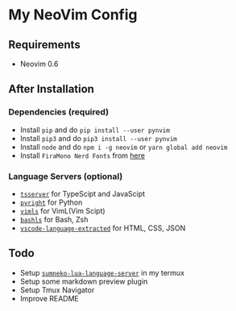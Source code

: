 # My NeoVim Config


## Requirements 

- Neovim 0.6 

## After Installation

### Dependencies (required)
- Install `pip` and do `pip install --user pynvim`
- Install `pip3` and do `pip3 install --user pynvim`
- Install `node` and do `npm i -g neovim` or `yarn global add neovim`
- Install `FiraMono Nerd Fonts` from [here](https://www.nerdfonts.com/font-downloads)

### Language Servers (optional)
- [`tsserver`](https://github.com/typescript-language-server/typescript-language-server) for TypeScipt and JavaScipt 
- [`pyright`](https://github.com/microsoft/pyright) for Python
- [`vimls`](https://github.com/iamcco/vim-language-server) for VimL(Vim Scipt)
- [`bashls`](https://github.com/mads-hartmann/bash-language-server) for Bash, Zsh
- [`vscode-language-extracted`](https://github.com/hrsh7th/vscode-langservers-extracted) for HTML, CSS, JSON

## Todo

- Setup [`sumneko-lua-language-server`](https://github.com/sumneko/lua-language-server) in my termux
- Setup some markdown preview plugin
- Setup Tmux Navigator
- Improve README
